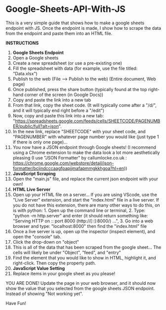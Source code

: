 # Google-Sheets-API-With-JS
This is a very simple guide that shows how to make a google sheets endpoint with JS. Once the endpoint is made, I show how to scrape the data from the endpoint and paste them into an HTML file.

**INSTRUCTIONS**
1. **Google Sheets Endpoint**
  2. Open a Google sheets
  3. Create a new spreadsheet (or use a pre-existing one)
  4. Fill the spreadsheet with data (for example, use the file titled: "Data.xlsx")
  5. Publish to the web (File --> Publish to the web) (Entire document, Web page)
  6. Once published, press the share button (typically found at the top right-hand corner of the screen (in Google Docs))
  7. Copy and paste the link into a new tab
  8. From that link, copy the sheet code. (It will typically come after a "/d/", and it will typically end right before a "/edit")
  9. Now, copy and paste this link into a new tab: "https://spreadsheets.google.com/feeds/cells/SHEETCODE/PAGENUMBER/public/full?alt=json".
  10. In the new link, replace "SHEETCODE" with your sheet code, and "PAGENUMBER" with whatever page number you would like (just type 1 if there is only one page)... 
  11. You now have a JSON endpoint through Google sheets! (I recommend using a Chrome extension to make the data look a lot more aesthetically pleasing (I use "JSON Formatter" by callumlocke.co.uk : https://chrome.google.com/webstore/detail/json-formatter/bcjindcccaagfpapjjmafapmmgkkhgoa?hl=en))
12. **JavaScript Scraping**
  13. Open the "main.js" file, and replace the current json endpoint with your own!
14. **HTML Live Server**
  15. Open up your HTML file on a server... If you are using VScode, use the "Live Server" extension, and start the "index.html" file in a live server. If you do not have this extension, there are many other ways to do this, on is with python: 1. Open up the command line or terminal, 2. Type: "python -m http.server" and enter (it should return something like: "Serving HTTP on :: port 8000 (http://[::]:8000/) ...", 3. Go into a web browser and type: "localhost:8000" then find the "index.html" file
  16. Once a live server is up, open up the inspector (inspect element), and open the "console" tab.
  17. Click the drop-down on "object"
  18. This is all of the data that has been scraped from the google sheet... The cells will likely be under "Object", "feed", and "entry"
  19. Find the element that you would like to show in HTML, highlight it, and right-click. Then copy the property path.
20. **JavaScript Value Setting**
  21. Replace items in your google sheet as you please!

  YOU ARE DONE! Update the page in your web browser, and it should now show the value that you selected from the google sheets JSON endpoint. Instead of showing "Not working yet". 
  
  Have Fun!
